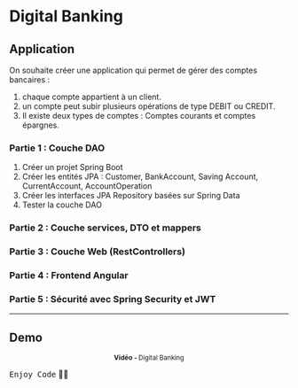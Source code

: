 # Digital Banking

## Application
On souhaite créer une application qui permet de gérer des comptes bancaires : 
1) chaque compte appartient à un client. <br>
2) un compte peut subir plusieurs opérations de type DEBIT ou CREDIT. <br>
3) Il existe deux types de comptes : Comptes courants et comptes épargnes. <br>

### Partie 1 : Couche DAO 
1. Créer un projet Spring Boot
2. Créer les entités JPA : Customer, BankAccount, Saving Account, CurrentAccount, AccountOperation
3. Créer les interfaces JPA Repository basées sur Spring Data
4. Tester la couche DAO
### Partie 2 : Couche services, DTO et mappers
### Partie 3 : Couche Web (RestControllers)
### Partie 4 : Frontend Angular
### Partie 5 : Sécurité avec Spring Security et JWT
***

## Demo

<div align="center">
       <p>
       <sup>  <strong>Vidéo - </strong>Digital Banking</sup>
       </p>
</div>

<kbd>Enjoy Code</kbd> 👨‍💻
